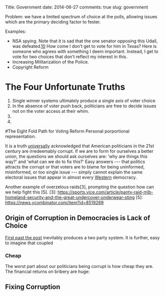 
Title: Government
date: 2014-06-27
comments: true
slug: government



Problem: we have a limited spectrum of choice at the polls, allowing issues which are the primary deciding factor to fester.

Examples:
* NSA spying.  Note that it is sad that the one senator opposing this Udall, was defeated.[10] 
  How come I don't get to vote for him in Texas?  Here is someone who agrees with something I deem
  important.  Instead, I get to vote for two choices that don't reflect my interest in this.
* Increasing Militarization of the Police.
* Copyright Reform

[10]: http://arstechnica.com/tech-policy/2014/11/nsa-critic-udall-is-sent-packing-as-republicans-grab-senate/

# The Four Unfortunate Truths
1. Single winner systems ultimately produce a single axis of voter choice
2. In the absence of voter push back, politicians are free to decide issues not on the voter access at their whim.
3. 
4. 

#The Eight Fold Path for Voting Reform
Personal porportional representation.




It is a truth [universally][1] acknowledged that American politicians in the 21st century are irredeemably corrupt.
If we are to form for ourselves a better union, the questions we should ask ourselves are: 'why are things this way?' and 'what can we do to fix this?'
Easy answers --- that politics attracts the corrupt or that voters are to blame for being uninformed, misinformed, or too single issue  ---
simply cannot explain the same electoral issues that appear in almost every [Western][4] democracy.




[1]: http://www.vice.com/read/greenhouse-app-hannah-ewens-nick-rubin-201 "Vice"
[4]: https://en.wikipedia.org/wiki/Treaty_establishing_a_Constitution_for_Europe "E.U. Constitution Crisis"
[2]: https://en.wikipedia.org/wiki/Political_corruption


Another example of overzelous raids[3], prompting the question how can we help fight this [5].
[3]: https://sports.vice.com/article/panty-raid-mlb-homeland-security-and-the-great-undercover-underwear-sting
[5]: https://news.ycombinator.com/item?id=8519269


## Origin of Corruption in Democracies is Lack of Choice

[First past the post][1] inevitably produces a two party system.
It is further, easy to imagine that coupled 

[1]: https://www.youtube.com/watch?v=s7tWHJfhiyo&list=UU2C_jShtL725hvbm1arSV9w

### Cheap
The worst part about our politicians being corrupt is how cheap they are.
The financial returns on bribery are huge: 


## Fixing Corruption


